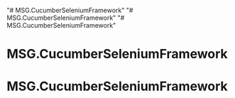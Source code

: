 "# MSG.CucumberSeleniumFramework" 
"# MSG.CucumberSeleniumFramework" 
"# MSG.CucumberSeleniumFramework" 
# MSG.CucumberSeleniumFramework
# MSG.CucumberSeleniumFramework
